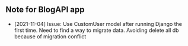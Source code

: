 ## Note for BlogAPI app 

- [2021-11-04] Issue: Use CustomUser model after running Django the first time. Need to find a way to migrate data. Avoiding delete all db because of migration conflict 
